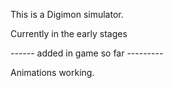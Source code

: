 This is a Digimon simulator.

Currently in the early stages

------ added in game so far ---------

Animations working.
